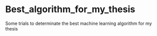 # Best_algorithm_for_my_thesis
Some trials to determinate the best machine learning algorithm for my thesis
